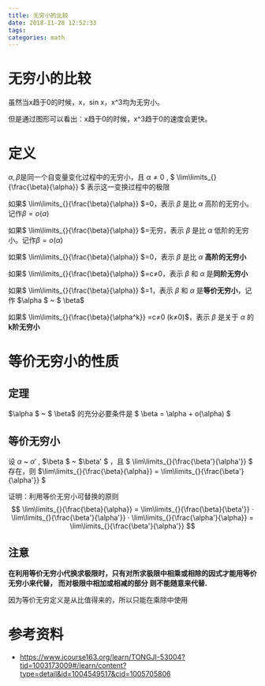```yaml
---
title: 无穷小的比较
date: 2018-11-28 12:52:33
tags:
categories: math
---
```


# 无穷小的比较

虽然当x趋于0的时候，x，sin x，x^3均为无穷小。

但是通过图形可以看出：x趋于0的时候，x^3趋于0的速度会更快。

# 定义

$\alpha,\beta$是同一个自变量变化过程中的无穷小，且 $\alpha ≠ 0$ ,    $ \lim\limits_{}{\frac{\beta}{\alpha}} $ 表示这一变换过程中的极限

如果$ \lim\limits_{}{\frac{\beta}{\alpha}} $=0，表示 $\beta$ 是比 $\alpha$ 高阶的无穷小。记作$\beta=o(\alpha)$

如果$ \lim\limits_{}{\frac{\beta}{\alpha}} $=无穷，表示 $\beta$ 是比 $\alpha$ 低阶的无穷小。记作$\beta=o(\alpha)$

如果$ \lim\limits_{}{\frac{\beta}{\alpha}} $=0，表示 $\beta$ 是比 $\alpha$ **高阶的无穷小**

如果$ \lim\limits_{}{\frac{\beta}{\alpha}} $=c≠0，表示 $\beta$ 和 $\alpha$ 是**同阶无穷小**

如果$ \lim\limits_{}{\frac{\beta}{\alpha}} $=1，表示 $\beta$ 和 $\alpha$ 是**等价无穷小**，记作 $\alpha $ ~ $ \beta$ 

如果$ \lim\limits_{}{\frac{\beta}{\alpha^k}} =c≠0 (k≠0)$，表示 $\beta$ 是关于 $\alpha$ 的**k阶无穷小**

# 等价无穷小的性质

## 定理

 $\alpha $ ~ $ \beta$ 的充分必要条件是  $ \beta = \alpha + o(\alpha) $ 

## 等价无穷小

设 $\alpha$ ~ $\alpha'$ , $\beta $ ~ $\beta' $ ，且 $ \lim\limits_{}{\frac{\beta'}{\alpha'}} $ 存在，则 $\lim\limits_{}{\frac{\beta}{\alpha}} = \lim\limits_{}{\frac{\beta'}{\alpha'}} $ 

证明：利用等价无穷小可替换的原则
$$
\lim\limits_{}{\frac{\beta}{\alpha}} = 
\lim\limits_{}{\frac{\beta}{\beta'}} ·
\lim\limits_{}{\frac{\beta'}{\alpha'}} ·
\lim\limits_{}{\frac{\alpha'}{\alpha}} =
\lim\limits_{}{\frac{\beta'}{\alpha'}}  
$$

## 注意

**在利用等价无穷小代换求极限时，只有对所求极限中相乘或相除的因式才能用等价无穷小来代替， 而对极限中相加或相减的部分 则不能随意来代替.** 

因为等价无穷定义是从比值得来的，所以只能在乘除中使用



# 参考资料

- https://www.icourse163.org/learn/TONGJI-53004?tid=1003173009#/learn/content?type=detail&id=1004549517&cid=1005705806